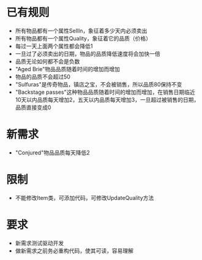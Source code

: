 已有规则
=========
* 所有物品都有一个属性SellIn，象征着多少天内必须卖出
* 所有物品都有一个属性Quality，象征着它的品质（价格）
* 每过一天上面两个属性都会降低1
* 一旦过了必须卖出的日期，物品的品质降低速度将会加快一倍
* 品质无论如何都不会是负数
* "Aged Brie"物品品质随着时间的增加而增加
* 物品的品质不会超过50
* "Sulfuras"是传奇物品，镇店之宝，不会被销售，所以品质80保持不变
* "Backstage passes"这种物品品质随着时间的增加而增加，在销售日期临近10天以内品质每天增加2，五天以内品质每天增加3，一旦超过被销售的日期，品质直接变成0

新需求
=========
* "Conjured"物品品质每天降低2

限制
=========
* 不能修改Item类，可添加代码，可修改UpdateQuality方法

要求
=========
* 新需求测试驱动开发
* 做新需求之前务必重构代码，使其可读，容易理解
